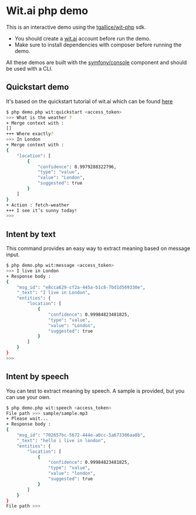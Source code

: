 Wit.ai php demo
===============

This is an interactive demo using the [tgallice/wit-php][1] sdk.

- You should create a [wit.ai][2] account before run the demo.
- Make sure to install dependencies with composer before 
running the demo.

All these demos are built with the [symfony/console][3] component and should be used with a CLI.

Quickstart demo
---------------

It's based on the quickstart tutorial of wit.ai which can be found [here][4]

```bash
$ php demo.php wit:quickstart <access_token>
>>> What is the weather ?           
+ Merge context with :
[]
+++ Where exactly?
>>> In London
+ Merge context with :
{
    "location": [
        {
            "confidence": 0.9979288322796,
            "type": "value",
            "value": "London",
            "suggested": true
        }
    ]
}
+ Action : fetch-weather
+++ I see it’s sunny today!
>>>
```

Intent by text
--------------

This command provides an easy way to extract meaning based on message input.

```bash
$ php demo.php wit:message <access_token>
>>> I live in London
+ Response body :
{
    "msg_id": "e8cca629-cf2a-445a-b1c8-7bd1d569330e",
    "_text": "I live in London",
    "entities": {
        "location": [
            {
                "confidence": 0.99984823481825,
                "type": "value",
                "value": "London",
                "suggested": true
            }
        ]
    }
}
>>> 

```

Intent by speech
----------------

You can test to extract meaning by speech. A sample is provided, but you can use your own.

```bash
$ php demo.php wit:speech <access_token>
File path >>> sample/sample.mp3   
+ Please wait...
+ Response body :
{
    "msg_id": "702657bc-5672-444e-a0cc-5a673306aa8b",
    "_text": "hello i live in london",
    "entities": {
        "location": [
            {
                "confidence": 0.99984823481825,
                "type": "value",
                "value": "london",
                "suggested": true
            }
        ]
    }
}
File path >>> 

```

[1]: https://github.com/tgallice/wit-php
[2]: https://wit.ai/
[3]: http://symfony.com/doc/current/components/console/introduction.html
[4]: https://wit.ai/docs/quickstart

